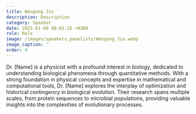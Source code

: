 ```yaml
---
title: Wengong Jin
description: Description
category: Speaker
date: 2022-01-09 08:01:35 +0300
role: Role
image: /images/speakers_panelists/Wengong_Jin.webp
image_caption: ''
order: 4
---
```

Dr. [Name] is a physicist with a profound interest in biology, dedicated to understanding biological phenomena through quantitative methods. With a strong foundation in physical concepts and expertise in mathematical and computational tools, Dr. [Name] explores the interplay of optimization and historical contingency in biological evolution. Their research spans multiple scales, from protein sequences to microbial populations, providing valuable insights into the complexities of evolutionary processes.